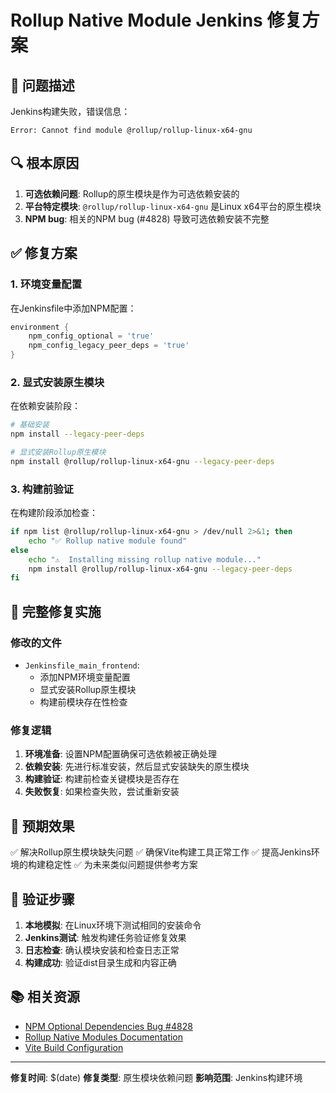 # Rollup Native Module Jenkins 修复方案

## 🐛 问题描述
Jenkins构建失败，错误信息：
```
Error: Cannot find module @rollup/rollup-linux-x64-gnu
```

## 🔍 根本原因
1. **可选依赖问题**: Rollup的原生模块是作为可选依赖安装的
2. **平台特定模块**: `@rollup/rollup-linux-x64-gnu` 是Linux x64平台的原生模块
3. **NPM bug**: 相关的NPM bug (#4828) 导致可选依赖安装不完整

## ✅ 修复方案

### 1. 环境变量配置
在Jenkinsfile中添加NPM配置：
```groovy
environment {
    npm_config_optional = 'true'
    npm_config_legacy_peer_deps = 'true'
}
```

### 2. 显式安装原生模块
在依赖安装阶段：
```bash
# 基础安装
npm install --legacy-peer-deps

# 显式安装Rollup原生模块
npm install @rollup/rollup-linux-x64-gnu --legacy-peer-deps
```

### 3. 构建前验证
在构建阶段添加检查：
```bash
if npm list @rollup/rollup-linux-x64-gnu > /dev/null 2>&1; then
    echo "✅ Rollup native module found"
else
    echo "⚠️  Installing missing rollup native module..."
    npm install @rollup/rollup-linux-x64-gnu --legacy-peer-deps
fi
```

## 🔧 完整修复实施

### 修改的文件
- `Jenkinsfile_main_frontend`: 
  - 添加NPM环境变量配置
  - 显式安装Rollup原生模块
  - 构建前模块存在性检查

### 修复逻辑
1. **环境准备**: 设置NPM配置确保可选依赖被正确处理
2. **依赖安装**: 先进行标准安装，然后显式安装缺失的原生模块
3. **构建验证**: 构建前检查关键模块是否存在
4. **失败恢复**: 如果检查失败，尝试重新安装

## 🎯 预期效果

✅ 解决Rollup原生模块缺失问题
✅ 确保Vite构建工具正常工作
✅ 提高Jenkins环境的构建稳定性
✅ 为未来类似问题提供参考方案

## 🧪 验证步骤

1. **本地模拟**: 在Linux环境下测试相同的安装命令
2. **Jenkins测试**: 触发构建任务验证修复效果
3. **日志检查**: 确认模块安装和检查日志正常
4. **构建成功**: 验证dist目录生成和内容正确

## 📚 相关资源

- [NPM Optional Dependencies Bug #4828](https://github.com/npm/cli/issues/4828)
- [Rollup Native Modules Documentation](https://rollupjs.org/guide/en/#installing)
- [Vite Build Configuration](https://vitejs.dev/config/build-options.html)

---

**修复时间**: $(date)
**修复类型**: 原生模块依赖问题
**影响范围**: Jenkins构建环境
